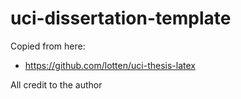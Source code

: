uci-dissertation-template
=========================

Copied from here:
- https://github.com/lotten/uci-thesis-latex

All credit to the author